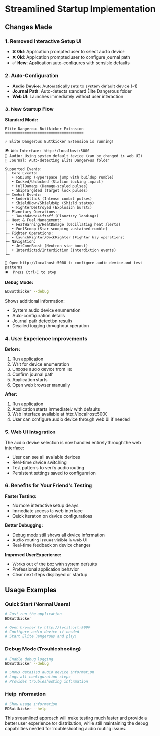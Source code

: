 # Streamlined Startup Implementation

## Changes Made

### 1. Removed Interactive Setup UI
- ❌ **Old**: Application prompted user to select audio device
- ❌ **Old**: Application prompted user to configure journal path
- ✅ **New**: Application auto-configures with sensible defaults

### 2. Auto-Configuration
- **Audio Device**: Automatically sets to system default device (-1)
- **Journal Path**: Auto-detects standard Elite Dangerous folder
- **Web UI**: Launches immediately without user interaction

### 3. New Startup Flow

**Standard Mode:**
```
Elite Dangerous Buttkicker Extension
====================================

✓ Elite Dangerous Buttkicker Extension is running!

🌍 Web Interface: http://localhost:5000
🎵 Audio: Using system default device (can be changed in web UI)
📁 Journal: Auto-detecting Elite Dangerous folder

Supported Events:
├─ Core Events:
│  • FSDJump (Hyperspace jump with buildup rumble)
│  • Docked/Undocked (Station docking impact)
│  • HullDamage (Damage-scaled pulses)
│  • ShipTargeted (Target lock pulses)
├─ Combat Events:
│  • UnderAttack (Intense combat pulses)
│  • ShieldDown/ShieldsUp (Shield status)
│  • FighterDestroyed (Explosion bursts)
├─ Planetary Operations:
│  • Touchdown/Liftoff (Planetary landings)
├─ Heat & Fuel Management:
│  • HeatWarning/HeatDamage (Oscillating heat alerts)
│  • FuelScoop (Star scooping sustained rumble)
├─ Fighter Operations:
│  • LaunchFighter/DockFighter (Fighter bay operations)
├─ Navigation:
│  • JetConeBoost (Neutron star boost)
│  • Interdicted/Interdiction (Interdiction events)
└─

🔧 Open http://localhost:5000 to configure audio device and test patterns
⏹️  Press Ctrl+C to stop
```

**Debug Mode:**
```bash
EDButtkicker --debug
```

Shows additional information:
- System audio device enumeration
- Auto-configuration details
- Journal path detection results
- Detailed logging throughout operation

### 4. User Experience Improvements

**Before:**
1. Run application
2. Wait for device enumeration
3. Choose audio device from list
4. Confirm journal path
5. Application starts
6. Open web browser manually

**After:**
1. Run application
2. Application starts immediately with defaults
3. Web interface available at http://localhost:5000
4. User can configure audio device through web UI if needed

### 5. Web UI Integration

The audio device selection is now handled entirely through the web interface:
- User can see all available devices
- Real-time device switching
- Test patterns to verify audio routing
- Persistent settings saved to configuration

### 6. Benefits for Your Friend's Testing

**Faster Testing:**
- No more interactive setup delays
- Immediate access to web interface
- Quick iteration on device configurations

**Better Debugging:**
- Debug mode still shows all device information
- Audio routing issues visible in web UI
- Real-time feedback on device changes

**Improved User Experience:**
- Works out of the box with system defaults
- Professional application behavior
- Clear next steps displayed on startup

## Usage Examples

### Quick Start (Normal Users)
```bash
# Just run the application
EDButtkicker

# Open browser to http://localhost:5000
# Configure audio device if needed
# Start Elite Dangerous and play!
```

### Debug Mode (Troubleshooting)
```bash
# Enable debug logging
EDButtkicker --debug

# Shows detailed audio device information
# Logs all configuration steps
# Provides troubleshooting information
```

### Help Information
```bash
# Show usage information
EDButtkicker --help
```

This streamlined approach will make testing much faster and provide a better user experience for distribution, while still maintaining the debug capabilities needed for troubleshooting audio routing issues.